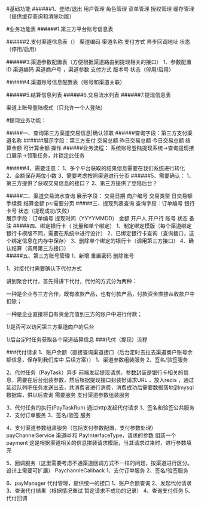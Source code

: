 #基础功能
######1、登陆/退出 用户管理  角色管理  菜单管理  授权管理  缓存管理（提供缓存查询和清除功能）

#业务功能表
######1.第三方平台账号信息表

######2.支付渠道信息表（）
       渠道编码 渠道名称 支付方式   异步回调地址 状态（停用/启用）
       
######3.渠道参数配置表（方便根据渠道路由到提现相关的接口）
   1、参数配置ID 渠道编码 渠道商户号 ，渠道参数  支付方式 版本号  状态（停用/启用）    
       
######4.渠道账号信息配置表（账号和渠道关联）

######5.结算信息列表
######6.交易流水列表
######7.提现信息表



 渠道上账号登陆模式（只允许一个人登陆）  

#提现业务功能：

#####一、查询第三方渠道交易信息|确认领取
   ######查询字段：第三方支付渠道名称
   ######展示字段：第三方支付 交易总额 昨日交易总额 今日交易总额  结算金额  可计算金额   操作
   ######业务流程：
        系统账号登陆提现系统->查询提现接口展示->领取任务，并锁定此任务
      
   ######4、需要注意：
         1、多个平台获取的结果信息需要在我们系统进行转化
         2、金额保存两位小数
         3、需要考虑按照渠道进行分页
   ######5、需要确认：
        1、第三方提供了获取交易信息的接口？
        2、第三方提供了登陆后台？
        
#####二、渠道交易流水查询
       展示字段： 交易日期  商户编号   交易类型  日交易额  手续费  结算金额
       ps:需要分页
#####三、提现列表查询
      查询字段：订单编号  银行卡号  状态（提现成功/失败）        
      展示字段：订单编号  提现时间（YYYYMMDD） 金额  开户人  开户行    账号   状态  备注 
#####四、绑定银行卡（ 批量和单个绑定）
         1、制定绑定模版（每个渠道绑定银行卡模版不同，需要在系统中进行设计）
         2、已绑定银行卡查询（查询接口，这个绑定信息在内存中保存）
         3、删除单个绑定的银行卡（调用第三方接口）
         4、确认结算（调用第三方接口）    
#####五、第三方账号管理
      1、新增 重置密码 删除账号
      
      
 1、对接代付需要确认下代付方式
 
 讲到聚合代付，首先得讲下代付，代付的方式分为两种：
 
 一种是企业与三方合作，既有收款产品，也有付款产品，付款资金直接从收款户中扣除；
 
 一种是企业直接将自有资金充值到三方的账户中进行付款；
 
 
 
 1/是否可以访问第三方渠道商户的后台
 
 1/后台定时任务获取各个渠道结算信息
 ###代付（提现）流程
   
 
 
 
 ###代付请求
 1、账户余额（直接查询渠道接口（后台定时去拉去渠道商户账号余额信息，保存到我们库中 后续方案））
     1、渠道参数组装服务
     2、签名/验签服务
     
     
     
 2、代付任务（PayTask）异步
     前端发起提现请求，参数封装是银行卡相关的信息，需要在后台组装参数，然后根据提现接口封装好请求URL ，放入redis ，通过延迟队列吧任务发送出去，共消费者进行消费，消费成功后需要数据落地到mysql数据库，供以后查询
     需要服务 
        支付渠道参数组装服务
    
 3、代付任务的执行(PayTaskRun)
     通过http发起代付请求
       1、签名和验签公共服务
       2、支付订单服务
       3、签名/验签 服务
  
  
 4、支付渠道参数组装服务（包括支付参数配置，支付参数处理）
     payChannelService
       渠道id 和 PayInterfaceType，请求的参数 组装一个payment
     这是根据渠道相关的信息拼装请求模版，当其请求过来时，进行参数填充
     
 5、回调服务（这里需要考虑不通渠道回调方式不一样的问题，按渠道进行区分。设计上需要可扩展）
     PaychannleCallback
     1、支付订单服务
     2、签名/验签服务
     
 6、payManager 代付管理，提供统一的接口
    1、账户余额查询
    2、发起代付请求
    3、查询代付结果（根据情况重试 暂定请求不成功的记录）
    4、查询支付任务
    5、代付回调
    